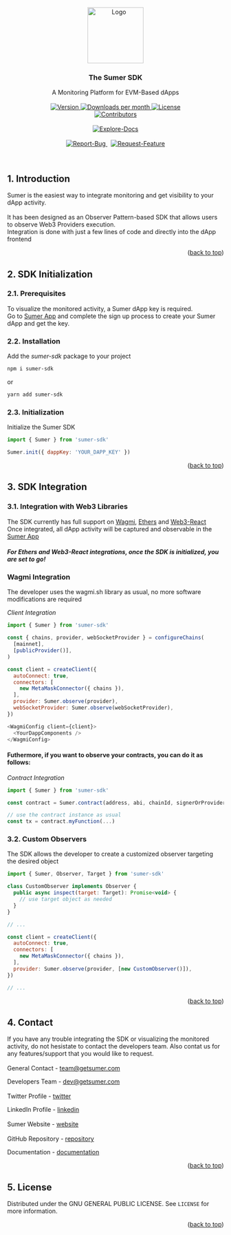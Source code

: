 <a name="readme-top"></a>

<!-- PROJECT LOGO -->

<br />
<div align="center">
  <a href="https://getsumer.com/">
    <img src="https://sumer-public.s3.eu-west-1.amazonaws.com/logo-single.svg" alt="Logo" width="130" height="130">
  </a>
<br />

<!-- PROJECT TITLES & BADGES -->

<h3 align="center">The Sumer SDK</h3>

  <p align="center">
    A Monitoring Platform for EVM-Based dApps
    <br />
    <br />
  <a href="https://www.npmjs.com/package/sumer-sdk/">
    <img src="https://img.shields.io/npm/v/sumer-sdk?colorA=21262d&colorB=161b22&style=flat" alt="Version">
  </a>
  <a href="https://www.npmjs.com/package/sumer-sdk/">
    <img src="https://img.shields.io/npm/dm/sumer-sdk?colorA=21262d&colorB=161b22&style=flat" alt="Downloads per month">
  </a>
    <a href="https://github.com/getsumer/sumer-sdk/blob/master/LICENSE">
        <img src="https://img.shields.io/github/license/getsumer/sumer-sdk.svg?colorA=21262d&colorB=161b22&style=flat" alt="License">
    </a>
        <br />
    <a href="https://github.com/getsumer/sumer-sdk/graphs/contributors/">
        <img src="https://img.shields.io/github/contributors/getsumer/sumer-sdk.svg?colorA=21262d&colorB=161b22&style=flat" alt="Contributors">
    </a>
    <br />
    <br />
    <a href="https://docs.getsumer.com/sumer/sumer-sdk/quickstart/">
        <img src="https://img.shields.io/badge/Explore-Docs-X?colorA=21262d&colorB=161b22&style=for-the-badge" alt="Explore-Docs">
    </a>
    <br />
    <br />
    <a href="https://github.com/getsumer/sumer-sdk/issues/">
        <img src="https://img.shields.io/badge/Report-Bug-X?colorA=21262d&colorB=161b22&style=for-the-badge" alt="Report-Bug">
    </a>
    &nbsp;
    <a href="https://github.com/getsumer/sumer-sdk/issues/">
        <img src="https://img.shields.io/badge/Request-Feature-X?colorA=21262d&colorB=161b22&style=for-the-badge" alt="Request-Feature">
    </a>
  </p>
</div>

<br />

<!-- INTRODUCTION -->

## 1. Introduction

Sumer is the easiest way to integrate monitoring and get visibility to your dApp activity.
<br/>
<br/>
It has been designed as an Observer Pattern-based SDK that allows users to observe Web3 Providers execution.
<br/>
Integration is done with just a few lines of code and directly into the dApp frontend

<p align="right">(<a href="#readme-top">back to top</a>)</p>

<!-- SDK INITIALIZATION -->

## 2. SDK Initialization

### 2.1. Prerequisites

To visualize the monitored activity, a Sumer dApp key is required.
<br/>
Go to [Sumer App](https://app.getsumer.com/) and complete the sign up process to create your Sumer dApp and get the key.

### 2.2. Installation

Add the _sumer-sdk_ package to your project

```sh
npm i sumer-sdk
```
or

```sh
yarn add sumer-sdk
```

### 2.3. Initialization

Initialize the Sumer SDK

```js
import { Sumer } from 'sumer-sdk'

Sumer.init({ dappKey: 'YOUR_DAPP_KEY' })
```
<p align="right">(<a href="#readme-top">back to top</a>)</p>

<!-- SDK INTEGRATION -->

## 3. SDK Integration

### 3.1. Integration with Web3 Libraries

The SDK currently has full support on [Wagmi](https://github.com/wagmi-dev/wagmi), [Ethers](https://github.com/ethers-io/ethers.js/) and [Web3-React](https://github.com/Uniswap/web3-react)
<br/>
Once integrated, all dApp activity will be captured and observable in the [Sumer App](https://app.getsumer.com/) 

#### *For Ethers and Web3-React integrations, once the SDK is initialized, you are set to go!*

### Wagmi Integration

The developer uses the wagmi.sh library as usual, no more software modifications are required

_Client Integration_

```js
import { Sumer } from 'sumer-sdk'

const { chains, provider, webSocketProvider } = configureChains(
  [mainnet],
  [publicProvider()],
)

const client = createClient({
  autoConnect: true,
  connectors: [
    new MetaMaskConnector({ chains }),
  ],
  provider: Sumer.observe(provider),
  webSocketProvider: Sumer.observe(webSocketProvider),
})

<WagmiConfig client={client}>
  <YourDappComponents />
</WagmiConfig>
```


#### Futhermore, if you want to observe your contracts, you can do it as follows:

_Contract Integration_

```js
import { Sumer } from 'sumer-sdk'

const contract = Sumer.contract(address, abi, chainId, signerOrProvider)

// use the contract instance as usual
const tx = contract.myFunction(...)
```

### 3.2. Custom Observers

The SDK allows the developer to create a customized observer targeting the desired object

```js
import { Sumer, Observer, Target } from 'sumer-sdk'

class CustomObserver implements Observer {
  public async inspect(target: Target): Promise<void> {
    // use target object as needed
  }
}

// ...

const client = createClient({
  autoConnect: true,
  connectors: [
    new MetaMaskConnector({ chains }),
  ],
  provider: Sumer.observe(provider, [new CustomObserver()]),
})

// ...
```
<p align="right">(<a href="#readme-top">back to top</a>)</p>

<!-- CONTACT -->

## 4. Contact

If you have any trouble integrating the SDK or visualizing the monitored activity, do not hesistate to contact the developers team. Also contat us for any features/support that you would like to request.
<br/>
<br/>
General Contact - team@getsumer.com

Developers Team - dev@getsumer.com
<br/>
<br/>
Twitter Profile - [twitter](https://twitter.com/getsumer/)

LinkedIn Profile - [linkedin](https://www.linkedin.com/company/getsumer/)
<br/>
<br/>
Sumer Website - [website](https://getsumer.com/)
<br/>
<br/>
GitHub Repository - [repository](https://github.com/uri1001/the-evm-networks-project)

Documentation - [documentation](https://docs.getsumer.com/sumer/)

<p align="right">(<a href="#readme-top">back to top</a>)</p>

<!-- LICENSE -->

## 5. License

Distributed under the GNU GENERAL PUBLIC LICENSE. See `LICENSE` for more information.

<p align="right">(<a href="#readme-top">back to top</a>)</p>
